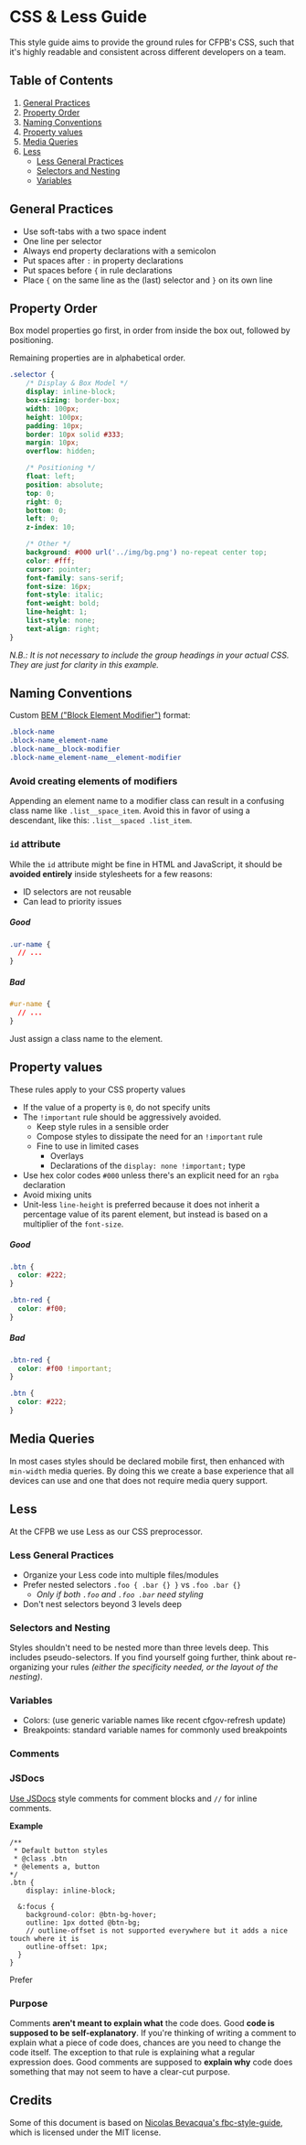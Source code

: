 # CSS & Less Guide

This style guide aims to provide the ground rules for CFPB's CSS,
such that it's highly readable and consistent across different developers on a team.

## Table of Contents

1. [General Practices](#general-practices)
1. [Property Order](#property-order)
1. [Naming Conventions](#naming-conventions)
1. [Property values](#property-values)
1. [Media Queries](#media-queries)
1. [Less](#less)
    - [Less General Practices](#less-general-practices)
    - [Selectors and Nesting](#selectors-and-nesting)
    - [Variables](#variables)

## General Practices

- Use soft-tabs with a two space indent
- One line per selector
- Always end property declarations with a semicolon
- Put spaces after `:` in property declarations
- Put spaces before `{` in rule declarations
- Place `{` on the same line as the (last) selector and `}` on its own line

## Property Order

Box model properties go first, in order from inside the box out, followed by positioning.

Remaining properties are in alphabetical order.

```css
.selector {
    /* Display & Box Model */
    display: inline-block;
    box-sizing: border-box;
    width: 100px;
    height: 100px;
    padding: 10px;
    border: 10px solid #333;
    margin: 10px;
    overflow: hidden;

    /* Positioning */
    float: left;
    position: absolute;
    top: 0;
    right: 0;
    bottom: 0;
    left: 0;
    z-index: 10;

    /* Other */
    background: #000 url('../img/bg.png') no-repeat center top;
    color: #fff;
    cursor: pointer;
    font-family: sans-serif;
    font-size: 16px;
    font-style: italic;
    font-weight: bold;
    line-height: 1;
    list-style: none;
    text-align: right;
}
```

_N.B.: It is not necessary to include the group headings in your actual CSS. They are just for clarity in this example._

## Naming Conventions
Custom [BEM ("Block Element Modifier")](https://en.bem.info/method/definitions/) format:

```css
.block-name
.block-name_element-name
.block-name__block-modifier
.block-name_element-name__element-modifier
```

### Avoid creating elements of modifiers
Appending an element name to a modifier class can result in a confusing class name like `.list__space_item`.
Avoid this in favor of using a descendant, like this: `.list__spaced .list_item`.

### `id` attribute

While the `id` attribute might be fine in HTML and JavaScript, it should be **avoided entirely** inside stylesheets for a few reasons:

- ID selectors are not reusable
- Can lead to priority issues

##### Good

```css
.ur-name {
  // ...
}
```

##### Bad

```css
#ur-name {
  // ...
}
```

Just assign a class name to the element.

## Property values

These rules apply to your CSS property values

- If the value of a property is `0`, do not specify units
- The `!important` rule should be aggressively avoided.
  - Keep style rules in a sensible order
  - Compose styles to dissipate the need for an `!important` rule
  - Fine to use in limited cases
    - Overlays
    - Declarations of the `display: none !important;` type
- Use hex color codes `#000` unless there's an explicit need for an `rgba` declaration
- Avoid mixing units
- Unit-less `line-height` is preferred because it does not inherit a percentage value of its parent element, but instead is based on a multiplier of the `font-size`.

##### Good

```css
.btn {
  color: #222;
}

.btn-red {
  color: #f00;
}
```

##### Bad

```css
.btn-red {
  color: #f00 !important;
}

.btn {
  color: #222;
}
```

## Media Queries
In most cases styles should be declared mobile first, then enhanced with `min-width` media queries.
By doing this we create a base experience that all devices can use and one that does not require media query support.

## Less

At the CFPB we use Less as our CSS preprocessor.

### Less General Practices

- Organize your Less code into multiple files/modules
- Prefer nested selectors `.foo { .bar {} }` vs `.foo .bar {}`
  - _Only if both `.foo` and `.foo .bar` need styling_
- Don't nest selectors beyond 3 levels deep

### Selectors and Nesting

Styles shouldn't need to be nested more than three levels deep. This includes pseudo-selectors.
If you find yourself going further, think about re-organizing your rules _(either the specificity needed, or the layout of the nesting)_.

### Variables

- Colors: (use generic variable names like recent cfgov-refresh update)
- Breakpoints: standard variable names for commonly used breakpoints

### Comments

### JSDocs
[Use JSDocs](http://usejsdoc.org/) style comments for comment blocks and `//` for inline comments.

**Example**

```less
/**
 * Default button styles
 * @class .btn
 * @elements a, button
*/
.btn {
    display: inline-block;

  &:focus {
    background-color: @btn-bg-hover;
    outline: 1px dotted @btn-bg;
    // outline-offset is not supported everywhere but it adds a nice touch where it is
    outline-offset: 1px;
  }
}
```


Prefer

### Purpose
Comments **aren't meant to explain what** the code does. Good **code is supposed to be self-explanatory**. If you're thinking of writing a comment to explain what a piece of code does, chances are you need to change the code itself. The exception to that rule is explaining what a regular expression does. Good comments are supposed to **explain why** code does something that may not seem to have a clear-cut purpose.

## Credits

Some of this document is based on [Nicolas Bevacqua's fbc-style-guide](https://github.com/bevacqua/css), which is licensed under the MIT license.
